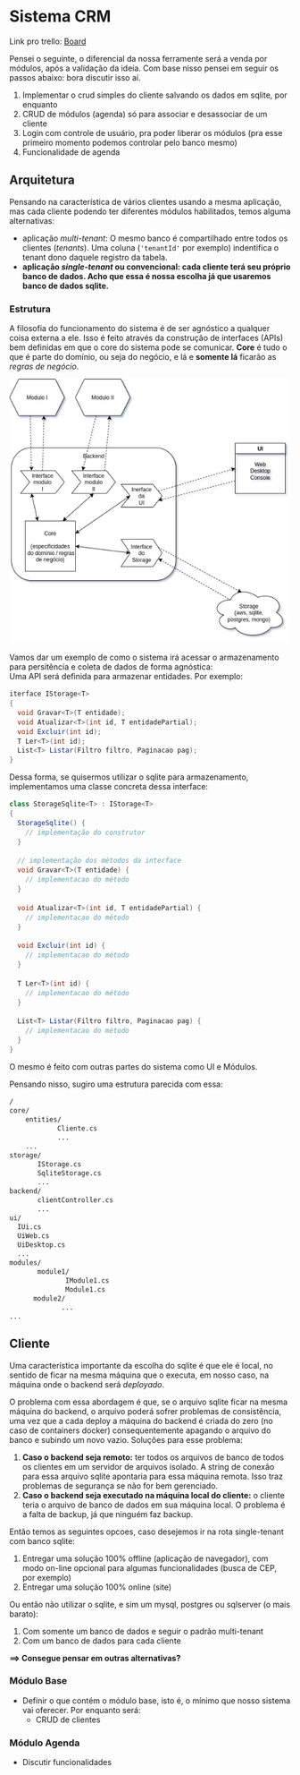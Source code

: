 # Sistema CRM
Link pro trello: [Board](https://trello.com/b/Or5dsGFg/sistemacrm)

Pensei o seguinte, o diferencial da nossa ferramente será a venda por módulos, após a validação da ideia. Com base nisso pensei em seguir os passos abaixo: bora discutir isso aí.
1. Implementar o crud simples do cliente salvando os dados em sqlite, por enquanto
2. CRUD de módulos (agenda) só para associar e desassociar de um cliente
3. Login com controle de usuário, pra poder liberar os módulos (pra esse primeiro momento podemos controlar pelo banco mesmo)
4. Funcionalidade de agenda

## Arquitetura
Pensando na característica de vários clientes usando a mesma aplicação, mas cada cliente podendo ter diferentes módulos habilitados, temos alguma alternativas: 
- aplicação *multi-tenant*: O mesmo banco é compartilhado entre todos os clientes (*tenants*). Uma coluna (`'tenantId'` por exemplo) indentifica o tenant dono daquele registro da tabela.
- **aplicação *single-tenant* ou convencional: cada cliente terá seu próprio banco de dados. Acho que essa é nossa escolha já que usaremos banco de dados sqlite.**

### Estrutura
A filosofia do funcionamento do sistema é de ser agnóstico a qualquer coisa externa a ele. Isso é feito através da construção de interfaces (APIs) bem definidas em que o core do sistema pode se comunicar.
**Core** é tudo o que é parte do domínio, ou seja do negócio, e lá e **somente lá** ficarão as *regras de negócio*.

![alt text](https://github.com/amelco/sistemaCRM/blob/develop/documentation/arch_v1.png?raw=true)

Vamos dar um exemplo de como o sistema irá acessar o armazenamento para persitência e coleta de dados de forma agnóstica:  
Uma API será definida para armazenar entidades. Por exemplo:
```csharp
iterface IStorage<T>
{
  void Gravar<T>(T entidade);
  void Atualizar<T>(int id, T entidadePartial);
  void Excluir(int id);
  T Ler<T>(int id);
  List<T> Listar(Filtro filtro, Paginacao pag);
}
```

Dessa forma, se quisermos utilizar o sqlite para armazenamento, implementamos uma classe concreta dessa interface:
```csharp
class StorageSqlite<T> : IStorage<T>
{
  StorageSqlite() {
    // implementação do construtor
  }

  // implementação dos métodos da interface
  void Gravar<T>(T entidade) {
    // implementacao do método
  }

  void Atualizar<T>(int id, T entidadePartial) {
    // implementacao do método
  }

  void Excluir(int id) {
    // implementacao do método
  }

  T Ler<T>(int id) {
    // implementacao do método
  }

  List<T> Listar(Filtro filtro, Paginacao pag) {
    // implementacao do método
  }
}
```

O mesmo é feito com outras partes do sistema como UI e Módulos.

Pensando nisso, sugiro uma estrutura parecida com essa:
```
/
core/
    entities/
            Cliente.cs
            ...
    ...
storage/
       IStorage.cs
       SqliteStorage.cs
       ...
backend/
       clientController.cs
       ...
ui/
  IUi.cs
  UiWeb.cs
  UiDesktop.cs
  ...
modules/
       module1/
              IModule1.cs
              Module1.cs
      module2/
             ...
...    
```

## Cliente
Uma característica importante da escolha do sqlite é que ele é local, no sentido de ficar na mesma máquina que o executa, em nosso caso, na máquina onde o backend será *deployado*.

O problema com essa abordagem é que, se o arquivo sqlite ficar na mesma máquina do backend, o arquivo poderá sofrer problemas de consistência, uma vez que a cada deploy a máquina do backend é criada do zero (no caso de containers docker) consequentemente apagando o arquivo do banco e subindo um novo vazio. Soluções para esse problema:
1. **Caso o backend seja remoto:** ter todos os arquivos de banco de todos os clientes em um servidor de arquivos isolado. A string de conexão para essa arquivo sqlite apontaria para essa máquina remota. Isso traz problemas de segurança se não for bem gerenciado.
2. **Caso o backend seja executado na máquina local do cliente:** o cliente teria o arquivo de banco de dados em sua máquina local. O problema é a falta de backup, já que ninguém faz backup.

Então temos as seguintes opcoes, caso desejemos ir na rota single-tenant com banco sqlite:
1. Entregar uma solução 100% offline (aplicação de navegador), com modo on-line opcional para algumas funcionalidades (busca de CEP, por exemplo)
2. Entregar uma solução 100% online (site)

Ou então não utilizar o sqlite, e sim um mysql, postgres ou sqlserver (o mais barato):
1. Com somente um banco de dados e seguir o padrão multi-tenant
2. Com um banco de dados para cada cliente

**==> Consegue pensar em outras alternativas?**


### Módulo Base
- Definir o que contém o módulo base, isto é, o mínimo que nosso sistema vai oferecer. Por enquanto será:
  - CRUD de clientes

### Módulo Agenda
- Discutir funcionalidades
